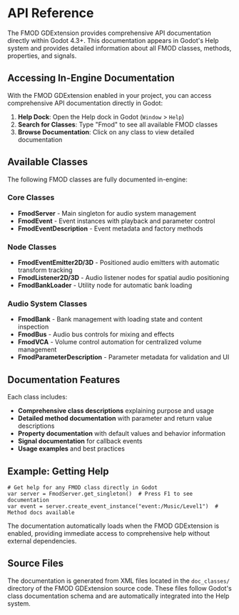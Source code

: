 # API Reference

The FMOD GDExtension provides comprehensive API documentation directly within Godot 4.3+. This documentation appears in Godot's Help system and provides detailed information about all FMOD classes, methods, properties, and signals.

## Accessing In-Engine Documentation

With the FMOD GDExtension enabled in your project, you can access comprehensive API documentation directly in Godot:

1. **Help Dock**: Open the Help dock in Godot (`Window` > `Help`)
2. **Search for Classes**: Type "Fmod" to see all available FMOD classes
3. **Browse Documentation**: Click on any class to view detailed documentation

## Available Classes

The following FMOD classes are fully documented in-engine:

### Core Classes
- **FmodServer** - Main singleton for audio system management
- **FmodEvent** - Event instances with playback and parameter control  
- **FmodEventDescription** - Event metadata and factory methods

### Node Classes
- **FmodEventEmitter2D/3D** - Positioned audio emitters with automatic transform tracking
- **FmodListener2D/3D** - Audio listener nodes for spatial audio positioning
- **FmodBankLoader** - Utility node for automatic bank loading

### Audio System Classes  
- **FmodBank** - Bank management with loading state and content inspection
- **FmodBus** - Audio bus controls for mixing and effects
- **FmodVCA** - Volume control automation for centralized volume management
- **FmodParameterDescription** - Parameter metadata for validation and UI

## Documentation Features

Each class includes:

- **Comprehensive class descriptions** explaining purpose and usage
- **Detailed method documentation** with parameter and return value descriptions  
- **Property documentation** with default values and behavior information
- **Signal documentation** for callback events
- **Usage examples** and best practices

## Example: Getting Help

```gdscript
# Get help for any FMOD class directly in Godot
var server = FmodServer.get_singleton()  # Press F1 to see documentation
var event = server.create_event_instance("event:/Music/Level1")  # Method docs available
```

The documentation automatically loads when the FMOD GDExtension is enabled, providing immediate access to comprehensive help without external dependencies.

## Source Files

The documentation is generated from XML files located in the `doc_classes/` directory of the FMOD GDExtension source code. These files follow Godot's class documentation schema and are automatically integrated into the Help system.